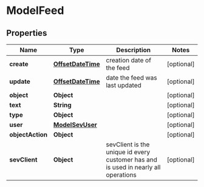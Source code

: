 # ModelFeed

## Properties
Name | Type | Description | Notes
------------ | ------------- | ------------- | -------------
**create** | [**OffsetDateTime**](OffsetDateTime.md) | creation date of the feed |  [optional]
**update** | [**OffsetDateTime**](OffsetDateTime.md) | date the feed was last updated |  [optional]
**object** | **Object** |  |  [optional]
**text** | **String** |  |  [optional]
**type** | **Object** |  |  [optional]
**user** | [**ModelSevUser**](ModelSevUser.md) |  |  [optional]
**objectAction** | **Object** |  |  [optional]
**sevClient** | **Object** | sevClient is the unique id every customer has and is used in nearly all operations |  [optional]

